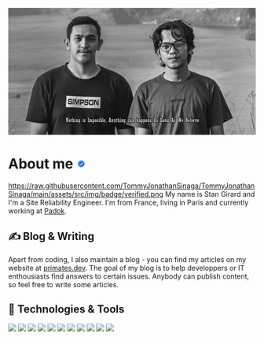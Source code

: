[![Header](https://raw.githubusercontent.com/TommyJonathanSinaga/TommyJonathanSinaga/main/assets/src/img/me.png "Header")](https://facebook.com/TommyjonathanSinaga)



# About me <img src="https://raw.githubusercontent.com/TommyJonathanSinaga/TommyJonathanSinaga/main/assets/src/img/badge/verified.png" width="20px">


https://raw.githubusercontent.com/TommyJonathanSinaga/TommyJonathanSinaga/main/assets/src/img/badge/verified.png
My name is Stan Girard and I'm a Site Reliability Engineer. I'm from France, living in Paris and currently working at [Padok](https://www.padok.fr/).

## &#x270d; Blog & Writing

Apart from coding, I also maintain a blog - you can find my articles on my website at [primates.dev](https://primates.dev/). The goal of my blog is to help developpers or IT enthousiasts find answers to certain issues. Anybody can publish content, so feel free to write some articles.

## 🔧 Technologies & Tools
![](https://img.shields.io/badge/OS-MacOS-informational?style=flat&logo=Apple&logoColor=white&color=blue)
![](https://img.shields.io/badge/Editor-Visual_Studio_Code-informational?style=flat&logo=visual-studio-code&logoColor=white&color=blue)
![](https://img.shields.io/badge/Code-Python-informational?style=flat&logo=python&logoColor=white&color=blue)
![](https://img.shields.io/badge/Code-JavaScript-informational?style=flat&logo=javascript&logoColor=white&color=blue)
![](https://img.shields.io/badge/Code-React-informational?style=flat&logo=React&logoColor=white&color=blue)
![](https://img.shields.io/badge/Shell-Bash-informational?style=flat&logo=gnu-bash&logoColor=white&color=blue)
![](https://img.shields.io/badge/Tools-Docker-informational?style=flat&logo=docker&logoColor=white&color=blue)
![](https://img.shields.io/badge/Tools-Kubernetes-informational?style=flat&logo=kubernetes&logoColor=white&color=blue)
![](https://img.shields.io/badge/Cloud-Digital_Ocean-informational?style=flat&logo=digitalocean&logoColor=white&color=blue)
![](https://img.shields.io/badge/Cloud-AWS-informational?style=flat&logo=amazon-AWS&logoColor=white&color=blue)
![](https://img.shields.io/badge/Interest-Blockchain-informational?style=flat&logo=bitcoin&logoColor=white&color=blue)
